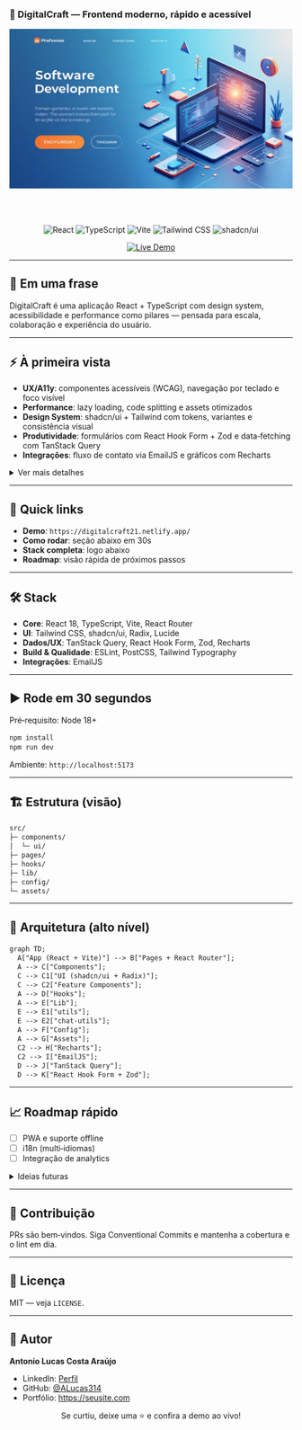 ### 🚀 DigitalCraft — Frontend moderno, rápido e acessível

<div align="center">

<img src="src/assets/hero-banner.jpg" alt="DigitalCraft" width="860" />

<br/><br/>

![React](https://img.shields.io/badge/React-18-61DAFB?style=for-the-badge&logo=react)
![TypeScript](https://img.shields.io/badge/TypeScript-5-3178C6?style=for-the-badge&logo=typescript)
![Vite](https://img.shields.io/badge/Vite-5-646CFF?style=for-the-badge&logo=vite)
![Tailwind CSS](https://img.shields.io/badge/Tailwind-3-06B6D4?style=for-the-badge&logo=tailwindcss)
![shadcn/ui](https://img.shields.io/badge/shadcn%2Fui-Latest-000?style=for-the-badge)

[![Live Demo](https://img.shields.io/badge/Live_Demo-Visitar-8B5CF6?style=for-the-badge)](https://digitalcraft21.netlify.app/)

</div>

---

## 🔎 Em uma frase
DigitalCraft é uma aplicação React + TypeScript com design system, acessibilidade e performance como pilares — pensada para escala, colaboração e experiência do usuário.

---

## ⚡ À primeira vista

- **UX/A11y**: componentes acessíveis (WCAG), navegação por teclado e foco visível
- **Performance**: lazy loading, code splitting e assets otimizados
- **Design System**: shadcn/ui + Tailwind com tokens, variantes e consistência visual
- **Produtividade**: formulários com React Hook Form + Zod e data‑fetching com TanStack Query
- **Integrações**: fluxo de contato via EmailJS e gráficos com Recharts

<details>
  <summary>Ver mais detalhes</summary>

  - Tema claro/escuro com persistência
  - Navegação: header fixo, scroll suave e menu mobile
  - Componentização com TypeScript 100% e boas práticas de ESLint
  - Estrutura organizada para colaboração em equipe
</details>

---

## 🧭 Quick links

- **Demo**: `https://digitalcraft21.netlify.app/`
- **Como rodar**: seção abaixo em 30s
- **Stack completa**: logo abaixo
- **Roadmap**: visão rápida de próximos passos

---

## 🛠️ Stack

- **Core**: React 18, TypeScript, Vite, React Router
- **UI**: Tailwind CSS, shadcn/ui, Radix, Lucide
- **Dados/UX**: TanStack Query, React Hook Form, Zod, Recharts
- **Build & Qualidade**: ESLint, PostCSS, Tailwind Typography
- **Integrações**: EmailJS

---

## ▶️ Rode em 30 segundos

Pré‑requisito: Node 18+

```bash
npm install
npm run dev
```

Ambiente: `http://localhost:5173`

---

## 🏗️ Estrutura (visão)

```
src/
├─ components/
│  └─ ui/
├─ pages/
├─ hooks/
├─ lib/
├─ config/
└─ assets/
```

---

## 🧱 Arquitetura (alto nível)

```mermaid
graph TD;
  A["App (React + Vite)"] --> B["Pages + React Router"];
  A --> C["Components"];
  C --> C1["UI (shadcn/ui + Radix)"];
  C --> C2["Feature Components"];
  A --> D["Hooks"];
  A --> E["Lib"];
  E --> E1["utils"];
  E --> E2["chat-utils"];
  A --> F["Config"];
  A --> G["Assets"];
  C2 --> H["Recharts"];
  C2 --> I["EmailJS"];
  D --> J["TanStack Query"];
  D --> K["React Hook Form + Zod"];
```

---

## 📈 Roadmap rápido

- [ ] PWA e suporte offline
- [ ] i18n (multi‑idiomas)
- [ ] Integração de analytics

<details>
  <summary>Ideias futuras</summary>
  - Melhorias de acessibilidade (testes com leitores de tela)
  - Testes E2E e métricas automatizadas de performance
  - Integração com CMS/headless para conteúdo dinâmico
</details>

---

## 🤝 Contribuição

PRs são bem‑vindos. Siga Conventional Commits e mantenha a cobertura e o lint em dia.

---

## 📄 Licença
MIT — veja `LICENSE`.

---

## 👤 Autor
**Antonio Lucas Costa Araújo**
- LinkedIn: [Perfil](https://www.linkedin.com/in/antonio-lucas-costa-araujo-5462a52b0)
- GitHub: [@ALucas314](https://github.com/ALucas314)
- Portfólio: https://seusite.com

<div align="center">

Se curtiu, deixe uma ⭐ e confira a demo ao vivo!

</div>
